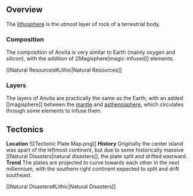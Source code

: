 ## Overview
The [lithosphere](https://www.britannica.com/science/lithosphere) is the utmost layer of rock of a terrestrial body. 
### Composition
The composition of Anvita is very similar to Earth (mainly oxygen and silicon), with the addition of [[Magisphere|magic-infused]] elements.

[[Natural Resources#Lithic|Natural Resources]]
### Layers
The layers of Anvita are practically the same as the Earth, with an added [[magisphere]] between the [mantle](https://www.merriam-webster.com/dictionary/mantle) and [asthenosphere](https://www.merriam-webster.com/dictionary/asthenosphere), which circulates through some elements to infuse them. 
## Tectonics
**Location**
![[Tectonic Plate Map.png]]
**History**
Originally the center island was apart of the leftmost continent, but due to some historically massive [[Natural Disasters|natural disasters]], the plate split and drifted eastward.
**Trend**
The plates are projected to curve towards each other in the next millennium, with the southern right continent expected to split and drift southeast.

[[Natural Disasters#Lithic|Natural Disasters]]
